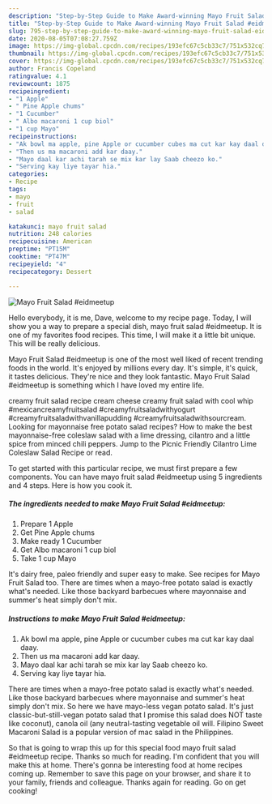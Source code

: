 ```yaml
---
description: "Step-by-Step Guide to Make Award-winning Mayo Fruit Salad #eidmeetup"
title: "Step-by-Step Guide to Make Award-winning Mayo Fruit Salad #eidmeetup"
slug: 795-step-by-step-guide-to-make-award-winning-mayo-fruit-salad-eidmeetup
date: 2020-08-05T07:08:27.759Z
image: https://img-global.cpcdn.com/recipes/193efc67c5cb33c7/751x532cq70/mayo-fruit-salad-eidmeetup-recipe-main-photo.jpg
thumbnail: https://img-global.cpcdn.com/recipes/193efc67c5cb33c7/751x532cq70/mayo-fruit-salad-eidmeetup-recipe-main-photo.jpg
cover: https://img-global.cpcdn.com/recipes/193efc67c5cb33c7/751x532cq70/mayo-fruit-salad-eidmeetup-recipe-main-photo.jpg
author: Francis Copeland
ratingvalue: 4.1
reviewcount: 1875
recipeingredient:
- "1 Apple"
- " Pine Apple chums"
- "1 Cucumber"
- " Albo macaroni 1 cup biol"
- "1 cup Mayo"
recipeinstructions:
- "Ak bowl ma apple, pine Apple or cucumber cubes ma cut kar kay daal daay."
- "Then us ma macaroni add kar daay."
- "Mayo daal kar achi tarah se mix kar lay Saab cheezo ko."
- "Serving kay liye tayar hia."
categories:
- Recipe
tags:
- mayo
- fruit
- salad

katakunci: mayo fruit salad 
nutrition: 248 calories
recipecuisine: American
preptime: "PT15M"
cooktime: "PT47M"
recipeyield: "4"
recipecategory: Dessert

---
```



![Mayo Fruit Salad #eidmeetup](https://img-global.cpcdn.com/recipes/193efc67c5cb33c7/751x532cq70/mayo-fruit-salad-eidmeetup-recipe-main-photo.jpg)

Hello everybody, it is me, Dave, welcome to my recipe page. Today, I will show you a way to prepare a special dish, mayo fruit salad #eidmeetup. It is one of my favorites food recipes. This time, I will make it a little bit unique. This will be really delicious.

Mayo Fruit Salad #eidmeetup is one of the most well liked of recent trending foods in the world. It's enjoyed by millions every day. It's simple, it's quick, it tastes delicious. They're nice and they look fantastic. Mayo Fruit Salad #eidmeetup is something which I have loved my entire life.

creamy fruit salad recipe cream cheese creamy fruit salad with cool whip #mexicancreamyfruitsalad #creamyfruitsaladwithyogurt #creamyfruitsaladwithvanillapudding #creamyfruitsaladwithsourcream. Looking for mayonnaise free potato salad recipes? How to make the best mayonnaise-free coleslaw salad with a lime dressing, cilantro and a little spice from minced chili peppers. Jump to the Picnic Friendly Cilantro Lime Coleslaw Salad Recipe or read.


To get started with this particular recipe, we must first prepare a few components. You can have mayo fruit salad #eidmeetup using 5 ingredients and 4 steps. Here is how you cook it.

<!--inarticleads1-->

##### The ingredients needed to make Mayo Fruit Salad #eidmeetup:

1. Prepare 1 Apple
1. Get  Pine Apple chums
1. Make ready 1 Cucumber
1. Get  Albo macaroni 1 cup biol
1. Take 1 cup Mayo


It&#39;s dairy free, paleo friendly and super easy to make. See recipes for Mayo Fruit Salad too. There are times when a mayo-free potato salad is exactly what&#39;s needed. Like those backyard barbecues where mayonnaise and summer&#39;s heat simply don&#39;t mix. 

<!--inarticleads2-->

##### Instructions to make Mayo Fruit Salad #eidmeetup:

1. Ak bowl ma apple, pine Apple or cucumber cubes ma cut kar kay daal daay.
1. Then us ma macaroni add kar daay.
1. Mayo daal kar achi tarah se mix kar lay Saab cheezo ko.
1. Serving kay liye tayar hia.


There are times when a mayo-free potato salad is exactly what&#39;s needed. Like those backyard barbecues where mayonnaise and summer&#39;s heat simply don&#39;t mix. So here we have mayo-less vegan potato salad. It&#39;s just classic-but-still-vegan potato salad that I promise this salad does NOT taste like coconut), canola oil (any neutral-tasting vegetable oil will. Filipino Sweet Macaroni Salad is a popular version of mac salad in the Philippines. 

So that is going to wrap this up for this special food mayo fruit salad #eidmeetup recipe. Thanks so much for reading. I'm confident that you will make this at home. There's gonna be interesting food at home recipes coming up. Remember to save this page on your browser, and share it to your family, friends and colleague. Thanks again for reading. Go on get cooking!
